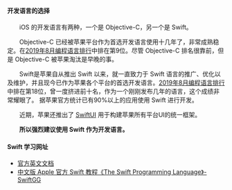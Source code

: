 #### 开发语言的选择
&emsp;&emsp;iOS 的开发语言有两种，一个是 Objective-C，另一个是 Swift。

&emsp;&emsp;Objective-C 已经被苹果平台作为首选开发语言使用十几年了，非常成熟稳定。在[2019年8月编程语言排行](https://www.hangge.com/blog/cache/detail_2551.html)中排在第9位。尽管 Objective-C 排名很靠前，但是 Objective-C 被苹果淘汰是早晚的事。

&emsp;&emsp;Swift是苹果自从推出 Swift 以来，就一直致力于 Swift 语言的推广、优化以及维护，并且现今已作为苹果各个平台的首选开发语言。[2019年8月编程语言排行](https://www.hangge.com/blog/cache/detail_2551.html)中排在第18位，曾一度挤进前十名，作为一个刚刚发布几年的语言，这个成绩非常耀眼了。
据苹果官方统计已有90%以上的应用使用 Swift 进行开发。

&emsp;&emsp;近期，苹果还推出了 [SwiftUI](https://developer.apple.com/xcode/swiftui/) 用于构建苹果所有平台UI的统一框架。

&emsp;&emsp;**所以强烈建议使用 Swift 作为开发语言。**

#### Swift 学习网址
* [官方英文文档](https://docs.swift.org/swift-book/)
* [中文版 Apple 官方 Swift 教程《The Swift Programming Language》- SwiftGG](https://swiftgg.gitbook.io/swift/)
